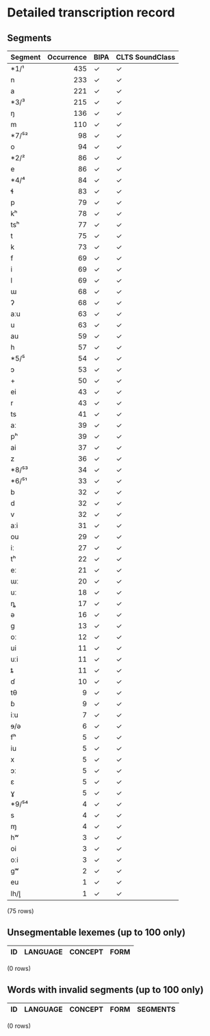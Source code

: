 
# Detailed transcription record

## Segments

| Segment | Occurrence | BIPA | CLTS SoundClass |
|:----------|-------------:|:-------|:------------------|
| *1/¹ | 435 | ✓ | ✓ |
| n | 233 | ✓ | ✓ |
| a | 221 | ✓ | ✓ |
| *3/³ | 215 | ✓ | ✓ |
| ŋ | 136 | ✓ | ✓ |
| m | 110 | ✓ | ✓ |
| *7/⁵² | 98 | ✓ | ✓ |
| o | 94 | ✓ | ✓ |
| *2/² | 86 | ✓ | ✓ |
| e | 86 | ✓ | ✓ |
| *4/⁴ | 84 | ✓ | ✓ |
| ɬ | 83 | ✓ | ✓ |
| p | 79 | ✓ | ✓ |
| kʰ | 78 | ✓ | ✓ |
| tsʰ | 77 | ✓ | ✓ |
| t | 75 | ✓ | ✓ |
| k | 73 | ✓ | ✓ |
| f | 69 | ✓ | ✓ |
| i | 69 | ✓ | ✓ |
| l | 69 | ✓ | ✓ |
| ɯ | 68 | ✓ | ✓ |
| ʔ | 68 | ✓ | ✓ |
| aːu | 63 | ✓ | ✓ |
| u | 63 | ✓ | ✓ |
| au | 59 | ✓ | ✓ |
| h | 57 | ✓ | ✓ |
| *5/⁵ | 54 | ✓ | ✓ |
| ɔ | 53 | ✓ | ✓ |
| + | 50 | ✓ | ✓ |
| ei | 43 | ✓ | ✓ |
| r | 43 | ✓ | ✓ |
| ts | 41 | ✓ | ✓ |
| aː | 39 | ✓ | ✓ |
| pʰ | 39 | ✓ | ✓ |
| ai | 37 | ✓ | ✓ |
| z | 36 | ✓ | ✓ |
| *8/⁵³ | 34 | ✓ | ✓ |
| *6/⁵¹ | 33 | ✓ | ✓ |
| b | 32 | ✓ | ✓ |
| d | 32 | ✓ | ✓ |
| v | 32 | ✓ | ✓ |
| aːi | 31 | ✓ | ✓ |
| ou | 29 | ✓ | ✓ |
| iː | 27 | ✓ | ✓ |
| tʰ | 22 | ✓ | ✓ |
| eː | 21 | ✓ | ✓ |
| ɯː | 20 | ✓ | ✓ |
| uː | 18 | ✓ | ✓ |
| ȵ | 17 | ✓ | ✓ |
| ə | 16 | ✓ | ✓ |
| g | 13 | ✓ | ✓ |
| oː | 12 | ✓ | ✓ |
| ui | 11 | ✓ | ✓ |
| uːi | 11 | ✓ | ✓ |
| ȶ | 11 | ✓ | ✓ |
| ɗ | 10 | ✓ | ✓ |
| tθ | 9 | ✓ | ✓ |
| ɓ | 9 | ✓ | ✓ |
| iːu | 7 | ✓ | ✓ |
| ɘ/ə | 6 | ✓ | ✓ |
| fʰ | 5 | ✓ | ✓ |
| iu | 5 | ✓ | ✓ |
| x | 5 | ✓ | ✓ |
| ɔː | 5 | ✓ | ✓ |
| ɛ | 5 | ✓ | ✓ |
| ɣ | 5 | ✓ | ✓ |
| *9/⁵⁴ | 4 | ✓ | ✓ |
| s | 4 | ✓ | ✓ |
| ɱ | 4 | ✓ | ✓ |
| hʷ | 3 | ✓ | ✓ |
| oi | 3 | ✓ | ✓ |
| oːi | 3 | ✓ | ✓ |
| gʷ | 2 | ✓ | ✓ |
| eu | 1 | ✓ | ✓ |
| lh/l̥ | 1 | ✓ | ✓ |

(75 rows)



## Unsegmentable lexemes (up to 100 only)

| ID | LANGUAGE | CONCEPT | FORM |
|------|------------|-----------|--------|

(0 rows)



## Words with invalid segments (up to 100 only)

| ID | LANGUAGE | CONCEPT | FORM | SEGMENTS |
|------|------------|-----------|--------|------------|

(0 rows)



